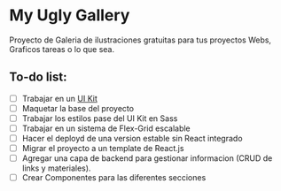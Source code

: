 # My Ugly Gallery
Proyecto de Galeria de ilustraciones gratuitas para tus proyectos Webs, Graficos tareas o lo que sea.

## To-do list:

* [ ] Trabajar en un [UI Kit](https://www.figma.com/file/60YAOKDkF4CFQalXHsT3HV/My-Ugly-Gallery?node-id=0%3A1)
* [ ] Maquetar la base del proyecto
* [ ] Trabajar los estilos pase del UI Kit en Sass
* [ ] Trabajar en un sistema de Flex-Grid escalable
* [ ] Hacer el deployd de una version estable sin React integrado
* [ ] Migrar el proyecto a un template de React.js
* [ ] Agregar una capa de backend para gestionar informacion (CRUD de links y materiales).
* [ ] Crear Componentes para las diferentes secciones

